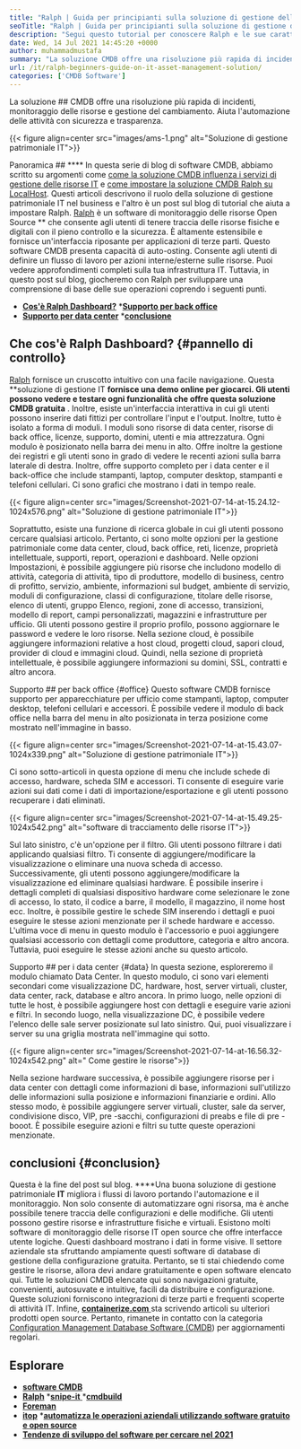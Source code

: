 ```yaml
---
title: "Ralph | Guida per principianti sulla soluzione di gestione delle risorse IT" 
seoTitle: "Ralph | Guida per principianti sulla soluzione di gestione delle risorse IT" 
description: "Segui questo tutorial per conoscere Ralph e le sue caratteristiche. Ralph è una soluzione di gestione patrimoniale IT open source che offre API REST, tracciamento delle risorse e altro ancora." 
date: Wed, 14 Jul 2021 14:45:20 +0000
author: muhammadmustafa
summary: "La soluzione CMDB offre una risoluzione più rapida di incidenti, monitoraggio delle attività e gestione del cambiamento. Aiuta l'automazione delle attività con sicurezza e trasparenza." 
url: /it/ralph-beginners-guide-on-it-asset-management-solution/
categories: ['CMDB Software']
---
```


La soluzione ## CMDB offre una risoluzione più rapida di incidenti, monitoraggio delle risorse e gestione del cambiamento. Aiuta l'automazione delle attività con sicurezza e trasparenza.

{{< figure align=center src="images/ams-1.png" alt="Soluzione di gestione patrimoniale IT">}}


Panoramica ##  **** 
In questa serie di blog di software CMDB, abbiamo scritto su argomenti come [come la soluzione CMDB influenza i servizi di gestione delle risorse IT][1] e [come impostare la soluzione CMDB Ralph su LocalHost][2]. Questi articoli descrivono il ruolo della soluzione di gestione patrimoniale IT nel business e l'altro è un post sul blog di tutorial che aiuta a impostare Ralph. [Ralph][3] è un software di monitoraggio delle risorse Open Source ** che consente agli utenti di tenere traccia delle risorse fisiche e digitali con il pieno controllo e la sicurezza. È altamente estensibile e fornisce un'interfaccia riposante per applicazioni di terze parti. Questo software CMDB presenta capacità di auto-osting. Consente agli utenti di definire un flusso di lavoro per azioni interne/esterne sulle risorse. Puoi vedere approfondimenti completi sulla tua infrastruttura IT. Tuttavia, in questo post sul blog, giocheremo con Ralph per sviluppare una comprensione di base delle sue operazioni coprendo i seguenti punti.
  * **[Cos'è Ralph Dashboard?][4]**
  *[**Supporto per back office** ][5]
  * **[Supporto per data center][6]**
  *[**conclusione** ][7]

## Che cos'è Ralph Dashboard?   {#pannello di controllo}
[Ralph][3] fornisce un cruscotto intuitivo con una facile navigazione. Questa **soluzione di gestione IT  **fornisce una demo online per giocarci. Gli utenti possono vedere e testare ogni funzionalità che offre questa soluzione CMDB gratuita**  . Inoltre, esiste un'interfaccia interattiva in cui gli utenti possono inserire dati fittizi per controllare l'input e l'output. Inoltre, tutto è isolato a forma di moduli. I moduli sono risorse di data center, risorse di back office, licenze, supporto, domini, utenti e mia attrezzatura. Ogni modulo è posizionato nella barra dei menu in alto. Offre inoltre la gestione dei registri e gli utenti sono in grado di vedere le recenti azioni sulla barra laterale di destra. Inoltre, offre supporto completo per i data center e il back-office che include stampanti, laptop, computer desktop, stampanti e telefoni cellulari. Ci sono grafici che mostrano i dati in tempo reale.

{{< figure align=center src="images/Screenshot-2021-07-14-at-15.24.12-1024x576.png" alt="Soluzione di gestione patrimoniale IT">}}

Soprattutto, esiste una funzione di ricerca globale in cui gli utenti possono cercare qualsiasi articolo. Pertanto, ci sono molte opzioni per la gestione patrimoniale come data center, cloud, back office, reti, licenze, proprietà intellettuale, supporti, report, operazioni e dashboard. Nelle opzioni Impostazioni, è possibile aggiungere più risorse che includono modello di attività, categoria di attività, tipo di produttore, modello di business, centro di profitto, servizio, ambiente, informazioni sul budget, ambiente di servizio, moduli di configurazione, classi di configurazione, titolare delle risorse, elenco di utenti, gruppo Elenco, regioni, zone di accesso, transizioni, modello di report, campi personalizzati, magazzini e infrastrutture per ufficio. Gli utenti possono gestire il proprio profilo, possono aggiornare le password e vedere le loro risorse. Nella sezione cloud, è possibile aggiungere informazioni relative a host cloud, progetti cloud, sapori cloud, provider di cloud e immagini cloud. Quindi, nella sezione di proprietà intellettuale, è possibile aggiungere informazioni su domini, SSL, contratti e altro ancora.

Supporto ## per back office  {#office}
Questo software CMDB fornisce supporto per apparecchiature per ufficio come stampanti, laptop, computer desktop, telefoni cellulari e accessori. È possibile vedere il modulo di back office nella barra del menu in alto posizionata in terza posizione come mostrato nell'immagine in basso.

{{< figure align=center src="images/Screenshot-2021-07-14-at-15.43.07-1024x339.png" alt="Soluzione di gestione patrimoniale IT">}}

Ci sono sotto-articoli in questa opzione di menu che include schede di accesso, hardware, scheda SIM e accessori. Ti consente di eseguire varie azioni sui dati come i dati di importazione/esportazione e gli utenti possono recuperare i dati eliminati.

{{< figure align=center src="images/Screenshot-2021-07-14-at-15.49.25-1024x542.png" alt="software di tracciamento delle risorse IT">}}

Sul lato sinistro, c'è un'opzione per il filtro. Gli utenti possono filtrare i dati applicando qualsiasi filtro. Ti consente di aggiungere/modificare la visualizzazione o eliminare una nuova scheda di accesso. Successivamente, gli utenti possono aggiungere/modificare la visualizzazione ed eliminare qualsiasi hardware. È possibile inserire i dettagli completi di qualsiasi dispositivo hardware come selezionare le zone di accesso, lo stato, il codice a barre, il modello, il magazzino, il nome host ecc. Inoltre, è possibile gestire le schede SIM inserendo i dettagli e puoi eseguire le stesse azioni menzionate per il schede hardware e accesso. L'ultima voce di menu in questo modulo è l'accessorio e puoi aggiungere qualsiasi accessorio con dettagli come produttore, categoria e altro ancora. Tuttavia, puoi eseguire le stesse azioni anche su questo articolo.

Supporto ## per i data center  {#data}
In questa sezione, esploreremo il modulo chiamato Data Center. In questo modulo, ci sono vari elementi secondari come visualizzazione DC, hardware, host, server virtuali, cluster, data center, rack, database e altro ancora. In primo luogo, nelle opzioni di tutte le host, è possibile aggiungere host con dettagli e eseguire varie azioni e filtri. In secondo luogo, nella visualizzazione DC, è possibile vedere l'elenco delle sale server posizionate sul lato sinistro. Qui, puoi visualizzare i server su una griglia mostrata nell'immagine qui sotto.

{{< figure align=center src="images/Screenshot-2021-07-14-at-16.56.32-1024x542.png" alt=" Come gestire le risorse">}}

Nella sezione hardware successiva, è possibile aggiungere risorse per i data center con dettagli come informazioni di base, informazioni sull'utilizzo delle informazioni sulla posizione e informazioni finanziarie e ordini. Allo stesso modo, è possibile aggiungere server virtuali, cluster, sale da server, condivisione disco, VIP, pre -sacchi, configurazioni di preabs e file di pre -booot. È possibile eseguire azioni e filtri su tutte queste operazioni menzionate.

## conclusioni   {#conclusion}
Questa è la fine del post sul blog. ****Una buona soluzione di gestione patrimoniale  **IT**   migliora i flussi di lavoro portando l'automazione e il monitoraggio. Non solo consente di automatizzare ogni risorsa, ma è anche possibile tenere traccia delle configurazioni e delle modifiche. Gli utenti possono gestire risorse e infrastrutture fisiche e virtuali. Esistono molti software di monitoraggio delle risorse IT open source che offre interfacce utente logiche. Questi dashboard mostrano i dati in forme visive. Il settore aziendale sta sfruttando ampiamente questi software di database di gestione della configurazione gratuita. Pertanto, se ti stai chiedendo come gestire le risorse, allora devi andare gratuitamente e open software elencato qui. Tutte le soluzioni CMDB elencate qui sono navigazioni gratuite, convenienti, autosuvate e intuitive, facili da distribuire e configurazione. Queste soluzioni forniscono integrazioni di terze parti e frequenti scoperte di attività IT.
Infine, [**containerize.com** ][8] sta scrivendo articoli su ulteriori prodotti open source. Pertanto, rimanete in contatto con la categoria [Configuration Management Database Software (CMDB][9]) per aggiornamenti regolari.

## Esplorare
  * **[software CMDB][9]**
  * **[Ralph][3]**
  *[**snipe-it** ][10]
  *[**cmdbuild** ][11]
  * **[Foreman][12]**
  * **[itop][13]**
  *[**automatizza le operazioni aziendali utilizzando software gratuito e open source** ][14]
  * **[Tendenze di sviluppo del software per cercare nel 2021][15]**

  
[1]: https://blog.containerize.com/cmdb-software/how-cmdb-solution-influences-it-asset-management-services/
[2]: https://blog.containerize.com/cmdb-software/how-to-set-up-cmdb-solution-ralph-on-localhost/
[3]: https://products.containerize.com/cmdb-software/ralph/
[4]: #dashboard
[5]: #office
[6]: #data
[7]: #Conclusion
[8]: https://www.containerize.com/
[9]: https://products.containerize.com/cmdb-software/
[10]: https://products.containerize.com/cmdb-software/snipe-it/
[11]: https://products.containerize.com/cmdb-software/cmdbuild/
[12]: https://products.containerize.com/cmdb-software/foreman/
[13]: https://products.containerize.com/cmdb-software/itop/
[14]: https://blog.containerize.com/blogging/automate-business-operations-using-open-source-software/
[15]: https://blog.containerize.com/blockchain-platforms/software-development-trends-to-look-out-for-in-2021/
